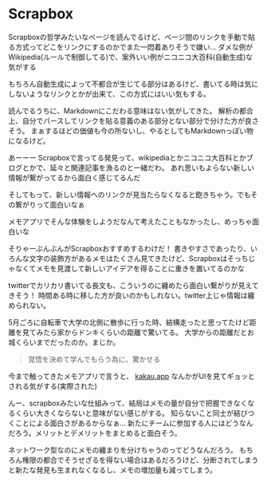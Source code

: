 # Scrapbox

Scrapboxの哲学みたいなページを読んでるけど、ページ間のリンクを手動で貼る方式ってどこをリンクにするのかでまた一悶着ありそうで嫌い...
ダメな例がWikipedia(ルールで制御してる)で、案外いい例がニコニコ大百科(自動生成)な気がする

もちろん自動生成によって不都合が生じてる部分はあるけど、書いてる時は気にしないようなリンクとかが出来て、この方式にはいい気もする。

読んでるうちに、Markdownにこだわる意味はない気がしてきた。
解析の都合上、自分でパースしてリンクを貼る意義のある部分とない部分で分けた方が良さそう。
まぁするほどの価値も今の所ないし、やるとしてもMarkdownっぽい物になるけど。

あーーー
Scrapboxで言ってる発見って、wikipediaとかニコニコ大百科とかブログとかで、延々と関連記事を漁るのと一緒だわ。
あれ思いもよらない新しい情報が繋がってるから面白く感じてるんだ

そしてもって、新しい情報へのリンクが見当たらなくなると飽きちゃう。でもその繋がりって面白いなぁ

メモアプリでそんな体験をしようだなんて考えたこともなかったし、めっちゃ面白いな

そりゃーぶんぶんがScrapboxおすすめするわけだ！
書きやすさであったり、いろんな文字の装飾方があるメモはたくさん見てきたけど、Scrapboxはそっちじゃなくてメモを見渡して新しいアイデアを得ることに重きを置いてるのかな

twitterでカリカリ書いてる長文も、こういうのに纏めたら面白い繋がりが見えてきそう！
時間ある時に移した方が良いのかもしれない。twitter上じゃ情報は纏められない。

5月ごろに自転車で大学の北側に散歩に行った時、結構走ったと思ってたけど距離を見てみたら家からドンキくらいの距離で驚いてる。
大学からの距離だとお城くらいまでだったのか。まじか。

> 覚悟を決めて学んでもらう為に、驚かせる

今まで触ってきたメモアプリで言うと、 [kakau.app](https://kakau.app) なんかがUIを見てギョッとされる気がする(実際された)

んー、scrapboxみたいな仕組みって、結局はメモの量が自分で把握できなくなるくらい大きくならないと意味がない感じがする。
知らないこと同士が結びつくことによる面白さがあるからなぁ...
新たにチームに参加する人にはどうなんだろう。メリットとデメリットをまとめると面白そう。

ネットワーク型なのにメモの纏まりを分けちゃうのってどうなんだろう。
もちろん権限の都合でそうせざるを得ない場合はあるだろうけど、分断されてしまうと新たな発見も生まれなくなるし、メモの増加量も減ってしまう。
